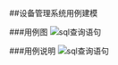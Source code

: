 ##设备管理系统用例建模
     
###用例图
![sql查询语句](http://e.hiphotos.baidu.com/image/pic/item/5d6034a85edf8db13749d3b70123dd54574e74fa.jpg)
      
###用例说明
![sql查询语句](http://c.hiphotos.baidu.com/image/pic/item/314e251f95cad1c88d3e4ef4773e6709c83d515f.jpg)
